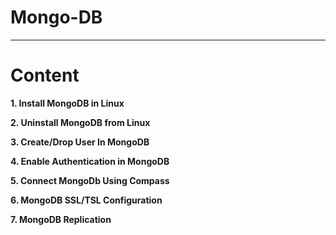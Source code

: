 # Mongo-DB
____________________________________________________________________________________________________________________________
# Content 

**1. Install MongoDB in Linux**

**2. Uninstall MongoDB from Linux**

**3. Create/Drop User In MongoDB** 

**4. Enable Authentication in MongoDB**

**5. Connect MongoDb Using Compass**

**6. MongoDB SSL/TSL Configuration**

**7. MongoDB Replication**

